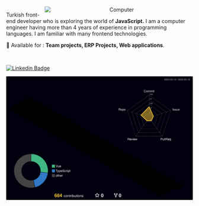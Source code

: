 <div align="Center">


<br>

<img src="https://i.hizliresim.com/skak0lv.png" min-width="400px" max-width="400px" width="400px" align="right" alt="Computer">

<p align="left"> 
Turkish front-end developer who is exploring the world of <strong>JavaScript.</strong>
I am a computer engineer having more than 4 years of experience in programming languages.
I am familiar with many frontend technologies.
</p>


<p align="left">
🔵 Available for :
<strong>Team projects, ERP Projects, Web applications</strong>.
</p>

&nbsp;&nbsp;
<div align="left">

[![Linkedin Badge](https://img.shields.io/badge/thisisnadirozsoy-%20linkedin-blue?style=for-the-badge&logo=linkedin)](https://www.linkedin.com/in/thisisnadirozsoy/)

</div>


![profile 3d contrib](profile-3d-contrib/profile-night-rainbow.svg)

